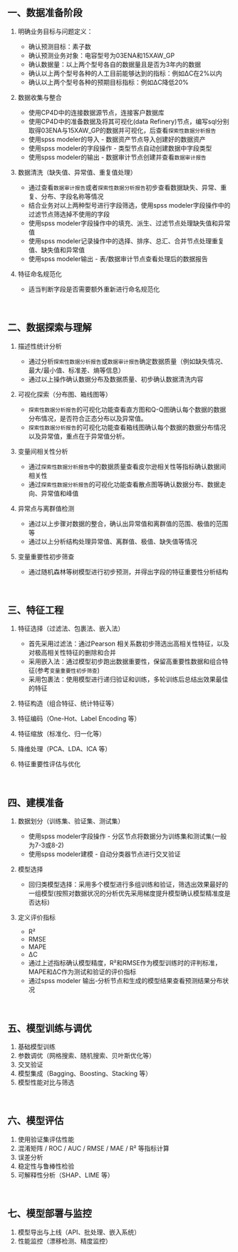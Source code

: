 ## 一、数据准备阶段 ##
1. 明确业务目标与问题定义：
   - 确认预测目标：素子数
   - 确认预测业务对象：电容型号为03ENA和15XAW_GP
   - 确认数据量：以上两个型号各自的数据量且是否为3年内的数据
   - 确认以上两个型号各种的人工目前能够达到的指标：例如ΔC在2%以内
   - 确认以上两个型号各种的预期目标指标：例如ΔC降低20%

2. 数据收集与整合
   - 使用CP4D中的连接数据源节点，连接客户数据库
   - 使用CP4D中的准备数据及将其可视化(data Refinery)节点，编写sql分别取得03ENA与15XAW_GP的数据并可视化，后查看`探索性数据分析报告`
   - 使用spss modeler的导入 - 数据资产节点导入创建好的数据资产
   - 使用spss modeler的字段操作 - 类型节点自动创建数据中字段类型
   - 使用spss modeler的输出 - 数据审计节点创建并查看`数据审计报告`

3. 数据清洗（缺失值、异常值、重复值处理）
   - 通过查看`数据审计报告`或者`探索性数据分析报告`初步查看数据缺失、异常、重复、分布、字段名称等情况
   - 结合业务对以上两种型号进行字段筛选，使用spss modeler字段操作中的过滤节点筛选掉不使用的字段
   - 使用spss modeler字段操作中的填充、派生、过滤节点处理缺失值和异常值
   - 使用spss modeler记录操作中的选择、排序、总汇、合并节点处理重复值、缺失值和异常值
   - 使用spss modeler输出 - 表/数据审计节点查看处理后的数据报告

4. 特征命名规范化
   - 适当判断字段是否需要额外重新进行命名规范化

<br>

## 二、数据探索与理解 ##
1. 描述性统计分析
   - 通过分析`探索性数据分析报告`或`数据审计报告`确定数据质量（例如缺失情况、最大/最小值、标准差、熵等信息）
   - 通过以上操作确认数据分布及数据质量、初步确认数据清洗内容

2. 可视化探索（分布图、箱线图等）
   - `探索性数据分析报告`的可视化功能查看直方图和Q-Q图确认每个数据的数据分布情况，是否符合正态分布以及异常值。
   - `探索性数据分析报告`的可视化功能查看箱线图确认每个数据的数据分布情况以及异常值，重点在于异常值分析。

3. 变量间相关性分析
   - 通过`探索性数据分析报告`中的数据质量查看皮尔逊相关性等指标确认数据间相关性
   - 通过`探索性数据分析报告`的可视化功能查看散点图等确认数据分布、数据走向、异常值和峰值

4. 异常点与离群值检测
   - 通过以上步骤对数据的整合，确认出异常值和离群值的范围、极值的范围等
   - 通过以上分析结构处理异常值、离群值、极值、缺失值等情况

5. 变量重要性初步筛查
   - 通过随机森林等树模型进行初步预测，并得出字段的特征重要性分析结构

<br>

## 三、特征工程 ##
1. 特征选择（过滤法、包裹法、嵌入法）
   - 首先采用过滤法：通过Pearson 相关系数初步筛选出高相关性特征，以及对极高相关性特征的删除和合并
   - 采用嵌入法：通过模型初步跑出数据重要性，保留高重要性数据和组合特征(参考`变量重要性初步筛查`)
   - 采用包裹法：使用模型进行递归验证和训练，多轮训练后总结出效果最佳的特征

3. 特征构造（组合特征、统计特征等）
4. 特征编码（One-Hot、Label Encoding 等）
5. 特征缩放（标准化、归一化等）
6. 降维处理（PCA、LDA、ICA 等）
7. 特征重要性评估与优化

<br>

## 四、建模准备 ##
1. 数据划分（训练集、验证集、测试集）
   - 使用spss modeler字段操作 - 分区节点将数据分为训练集和测试集(一般为7-3或8-2)
   - 使用spss modeler建模 - 自动分类器节点进行交叉验证

2. 模型选择
   - 回归类模型选择：采用多个模型进行多组训练和验证，筛选出效果最好的一组模型(按照对数据状况的分析优先采用梯度提升模型确认模型精准度是否达标)

3. 定义评价指标
   - R²
   - RMSE
   - MAPE
   - ΔC
   - 通过上述指标确认模型精度，R²和RMSE作为模型训练时的评判标准，MAPE和ΔC作为测试和验证的评价指标
   - 通过spss modeler 输出-分析节点和生成的模型结果查看预测结果分布状况

<br>

## 五、模型训练与调优 ##
1. 基础模型训练
2. 参数调优（网格搜索、随机搜索、贝叶斯优化等）
3. 交叉验证
4. 模型集成（Bagging、Boosting、Stacking 等）
5. 模型性能对比与筛选

<br>

## 六、模型评估 ##
1. 使用验证集评估性能
2. 混淆矩阵 / ROC / AUC / RMSE / MAE / R² 等指标计算
3. 误差分析
4. 稳定性与鲁棒性检验
5. 可解释性分析（SHAP、LIME 等）

<br>

## 七、模型部署与监控 ##
1. 模型导出与上线（API、批处理、嵌入系统）
2. 性能监控（漂移检测、精度监控）
